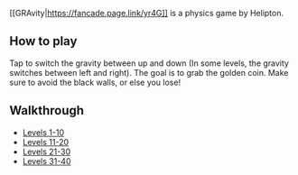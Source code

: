 [[GRAvity|https://fancade.page.link/yr4G]] is a physics game by Helipton.

## How to play

Tap to switch the gravity between up and down (In some levels, the gravity switches between left and right). The goal is to grab the golden coin. Make sure to avoid the black walls, or else you lose!

## Walkthrough

- [Levels 1-10](https://www.youtube.com/watch?v=LbDseQDQ4SA)
- [Levels 11-20](https://www.youtube.com/watch?v=_RFR9lt5W9c)
- [Levels 21-30](https://www.youtube.com/watch?v=5yUqlGX5q5Q)
- [Levels 31-40](https://www.youtube.com/watch?v=cv_ik2RrtIA)